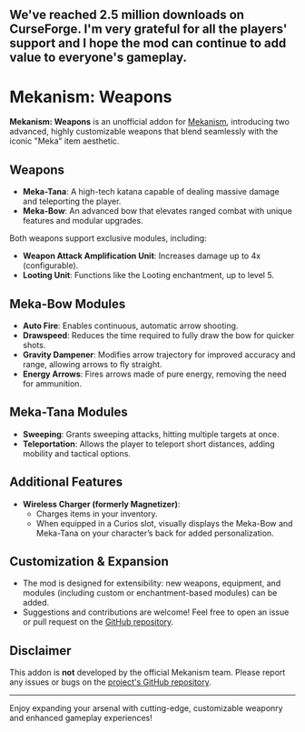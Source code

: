 ## We've reached 2.5 million downloads on CurseForge. I'm very grateful for all the players' support and I hope the mod can continue to add value to everyone's gameplay.

# Mekanism: Weapons

**Mekanism: Weapons** is an unofficial addon for [Mekanism](https://www.curseforge.com/minecraft/mc-mods/mekanism), introducing two advanced, highly customizable weapons that blend seamlessly with the iconic "Meka" item aesthetic.

## Weapons

- **Meka-Tana**: A high-tech katana capable of dealing massive damage and teleporting the player.
- **Meka-Bow**: An advanced bow that elevates ranged combat with unique features and modular upgrades.

Both weapons support exclusive modules, including:
- **Weapon Attack Amplification Unit**: Increases damage up to 4x (configurable).
- **Looting Unit**: Functions like the Looting enchantment, up to level 5.

## Meka-Bow Modules

- **Auto Fire**: Enables continuous, automatic arrow shooting.
- **Drawspeed**: Reduces the time required to fully draw the bow for quicker shots.
- **Gravity Dampener**: Modifies arrow trajectory for improved accuracy and range, allowing arrows to fly straight.
- **Energy Arrows**: Fires arrows made of pure energy, removing the need for ammunition.

## Meka-Tana Modules

- **Sweeping**: Grants sweeping attacks, hitting multiple targets at once.
- **Teleportation**: Allows the player to teleport short distances, adding mobility and tactical options.

## Additional Features

- **Wireless Charger (formerly Magnetizer)**: 
  - Charges items in your inventory.
  - When equipped in a Curios slot, visually displays the Meka-Bow and Meka-Tana on your character’s back for added personalization.

## Customization & Expansion

- The mod is designed for extensibility: new weapons, equipment, and modules (including custom or enchantment-based modules) can be added.
- Suggestions and contributions are welcome! Feel free to open an issue or pull request on the [GitHub repository](https://github.com/omeranha/MekaWeapons).

## Disclaimer

This addon is **not** developed by the official Mekanism team. Please report any issues or bugs on the [project's GitHub repository](https://github.com/omeranha/MekaWeapons).

---

Enjoy expanding your arsenal with cutting-edge, customizable weaponry and enhanced gameplay experiences!
